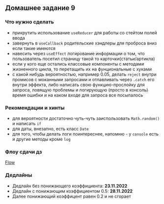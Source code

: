 ## Домашнее задание 9


### Что нужно сделать

- прикрутить использование `useReducer` для работы со стейтом полей ввода
- завернуть в `useCallback` родительские хэндлеры для проброса вниз если такие имеются
- навесить через `useEffect` логирование информации о том, 
  что пользователь посетил страницу такой то карточки(статьи/артикла)
- если у кого еще остались классовые компоненты с методами жизненного цикла,
  то перетащить их на фунциональные с хуками
- с какой нибудь вероятностью, например 0.05, делать `reject` внутри промисов
  с моканными запросами и отлавливать через `.catch` его внутри эффекта, 
  либо написать свою функцию-прослойку для запроса, ловящую проблемы и логирующую 
  (просто в консоль) время ошибки и на каком входе для запроса все посыпалось
  

### Рекомендации и хинты

- для вероятности достаточно чуть-чуть заиспользовать `Math.random()` и написать `if`
- для даты, внезапно, есть класс `Date`
- для того, чтобы делать логи поинтереснее, напомню - у `console` есть и другие методы кроме `log`


### Флоу сдачи дз

[Flow](../../additional/docs/homework-flow.md)


### Дедлайны

- Дедлайн без понижающего коэффициента: **23.11.2022**
- Дедлайн с понижающим коэффициентом 0.5: **28.11.2022**
- Далее понижающий коэффицент равен 0.2 и не сгорает
